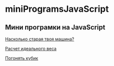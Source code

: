 # miniProgramsJavaScript

## Мини програмки на JavaScript


[Насколько старая твоя машина?](https://andoriweb.github.io/miniProgramsJavaScript/How_old_is_the_car/)

[Расчет идеального веса](https://andoriweb.github.io/miniProgramsJavaScript/BMI/)

[Погонять кубик](https://andoriweb.github.io/miniProgramsJavaScript/Cube_Move/)